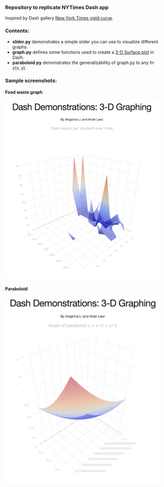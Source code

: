 ### Repository to replicate NYTimes Dash app

Inspired by Dash gallery [New York Times yield curve](https://plot.ly/dash/gallery/yield-curve/).

### Contents:
* **slider.py** demonstrates a simple slider you can use to visualize different graphs.
* **graph.py** defines some functions used to create a [3-D Surface plot](https://plot.ly/python/3d-surface-plots/) in Dash.
* **paraboloid.py** demonstrates the generalizability of graph.py to any fn z(x, y).

### Sample screenshots:

#### Food waste graph
![alt text](./screenshots/food_waste.png "Food waste over time")

#### Paraboloid
![alt text](./screenshots/paraboloid.png "Graph plotting z = x^2 + y^2")